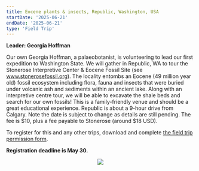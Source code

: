 ```yaml
---
title: Eocene plants & insects, Republic, Washington, USA
startDate: '2025-06-21'
endDate: '2025-06-21'
type: 'Field Trip'
---
```


**Leader: Georgia Hoffman**

Our own Georgia Hoffman, a palaeobotanist,
is volunteering to lead our first expedition to
Washington State. We will gather in Republic, WA
to tour the Stonerose Interpretive Center & Eocene
Fossil Site (see www.stonerosefossil.org). The locality entombs an Eocene (49 million year old) fossil ecosystem including flora, fauna and insects that
were buried under volcanic ash and sediments within
an ancient lake. Along with an interpretive centre
tour, we will be able to excavate the shale beds and
search for our own fossils! This is a family-friendly
venue and should be a great educational experience.
Republic is about a 9-hour drive from Calgary. Note
the date is subject to change as details are still pending. The fee is $10, plus a fee payable to Stonerose
(around $18 USD).

To register for this and any other trips, download and complete [the field trip permission form](/fieldTrips/2025/APSFieldTripsForm2025.pdf).

**Registration deadline is May 30.**

<div style="display: flex; align-items: center; justify-content: center; padding-bottom: 8px;"><img src="/fieldTrips/2025/eocenePlantsAndInsects-small.png" style="max-width: min(50%, 400px)"></div>
